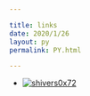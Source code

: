 ```yaml
---

title: links
date: 2020/1/26
layout: py
permalink: PY.html

---
```


- [![shivers0x72](http://img.netbian.com/file/2021/0120/smallceeb3809e4ad18771bbfe24bf356184e1611156060.jpg)](https://shivers0x72.github.io/ "shivers0x72")